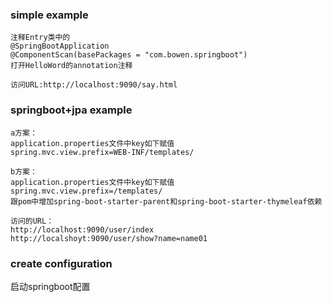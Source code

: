 ### simple example
```shell
注释Entry类中的
@SpringBootApplication
@ComponentScan(basePackages = "com.bowen.springboot")
打开HelloWord的annotation注释

访问URL:http://localhost:9090/say.html
```


### springboot+jpa example
```shell
a方案：
application.properties文件中key如下赋值
spring.mvc.view.prefix=WEB-INF/templates/

b方案：
application.properties文件中key如下赋值
spring.mvc.view.prefix=/templates/
跟pom中增加spring-boot-starter-parent和spring-boot-starter-thymeleaf依赖

访问的URL：
http://localhost:9090/user/index
http://localshoyt:9090/user/show?name=name01
```


### create configuration
 启动springboot配置
